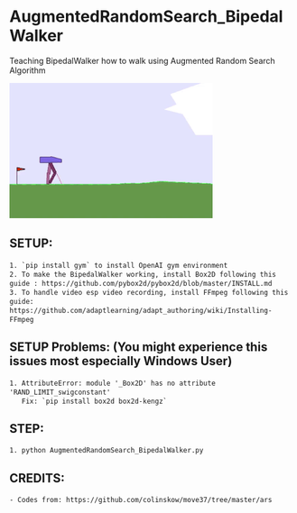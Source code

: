 # AugmentedRandomSearch_BipedalWalker
Teaching BipedalWalker how to walk using Augmented Random Search Algorithm

![demo](https://github.com/ferdinandduterte/AugmentedRandomSearch_BipedalWalker/blob/master/AugmentedRandomSearch_BipedalWalker.gif)

## SETUP:
    1. `pip install gym` to install OpenAI gym environment
    2. To make the BipedalWalker working, install Box2D following this guide : https://github.com/pybox2d/pybox2d/blob/master/INSTALL.md
    3. To handle video esp video recording, install FFmpeg following this guide: https://github.com/adaptlearning/adapt_authoring/wiki/Installing-FFmpeg
    
## SETUP Problems: (You might experience this issues most especially Windows User)
    1. AttributeError: module '_Box2D' has no attribute 'RAND_LIMIT_swigconstant'
       Fix: `pip install box2d box2d-kengz`

## STEP:
    1. python AugmentedRandomSearch_BipedalWalker.py
    
## CREDITS:
    - Codes from: https://github.com/colinskow/move37/tree/master/ars
